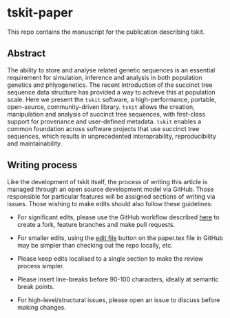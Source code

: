 # tskit-paper

This repo contains the manuscript for the publication describing tskit.

## Abstract

The ability to store and analyse related genetic sequences is an
essential requirement for simulation, inference and analysis in both
population genetics and phlyogenetics. The recent introduction of the
succinct tree sequence data structure has provided a way to achieve
this at population scale. Here we present the `tskit` software,
a high-performance, portable, open-source, community-driven library.
`tskit` allows the creation, manipulation and analysis of succinct tree
sequences, with first-class support for provenance and user-defined metadata.
`tskit` enables a common foundation across software projects that use
succinct tree sequences, which results in unprecedented interoprability,
reproducibility and maintainability.

## Writing process

Like the development of tskit itself, the process of writing this 
article is managed through an open source development model via
GitHub. Those responsible for particular features will be 
assigned sections of writing via issues. Those wishing to make 
edits should also follow these guidelines:

- For significant edits, please use the GitHub workflow described 
  [here](https://stdpopsim.readthedocs.io/en/latest/development.html#github-workflow)
  to create a fork, feature branches and make pull requests.

- For smaller edits, using the 
  [edit file](https://help.github.com/en/github/managing-files-in-a-repository/editing-files-in-your-repository) 
  button on the paper.tex file in GitHub may be simpler than checking out 
  the repo locally, etc.

- Please keep edits localised to a single section to make the 
  review process simpler.

- Please insert line-breaks before 90-100 characters, ideally at semantic
  break points.
  
- For high-level/structural issues, please open an issue to discuss before making changes.


